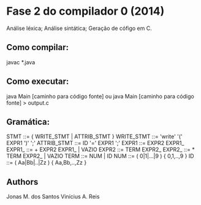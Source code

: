 # Fase 2 do compilador 0 (2014)
Análise léxica;
Análise sintática;
Geração de cófigo em C.

## Como compilar:
javac *.java

## Como executar:
java Main [caminho para código fonte]
ou
java Main [caminho para código fonte] > output.c


## Gramática:
 STMT 		::= { WRITE_STMT | ATTRIB_STMT }
 WRITE_STMT	::= 'write' '(' EXPR1 ')' ';'
 ATTRIB_STMT	::= ID '=' EXPR1 ';'
 EXPR1		::= EXPR2 EXPR1_
 EXPR1_		::= + EXPR2 EXPR1_ | VAZIO
 EXPR2		::= TERM EXPR2_
 EXPR2_		::= * TERM EXPR2_  | VAZIO
 TERM		::= NUM | ID
 NUM		::= ( 0|1|...|9 ) { 0,1,..,9 }
 ID		::= ( Aa|Bb|..|Zz ) { Aa,Bb,..,Zz }

## Authors
Jonas M. dos Santos
Vinícius A. Reis
